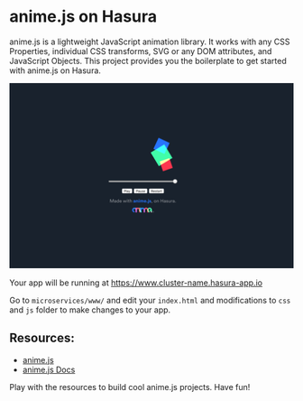 # anime.js on Hasura

anime.js is a lightweight JavaScript animation library. It works with any CSS Properties, individual CSS transforms, SVG or any DOM attributes, and JavaScript Objects. This project provides you the boilerplate to get started with anime.js on Hasura.

![Preview](https://raw.githubusercontent.com/anirudhmurali/animejs/master/anime.png)

Your app will be running at https://www.cluster-name.hasura-app.io

Go to `microservices/www/` and edit your `index.html` and modifications to `css` and `js` folder to make changes to your app. 

## Resources:

* [anime.js](http://animejs.com/)
* [anime.js Docs](http://animejs.com/documentation)

Play with the resources to build cool anime.js projects. Have fun!
